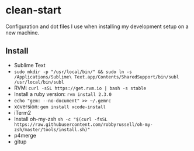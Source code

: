 # clean-start

Configuration and dot files I use when installing my development setup on a new machine.

## Install

- Sublime Text
- `sudo mkdir -p "/usr/local/bin/" && sudo ln -s /Applications/Sublime\ Text.app/Contents/SharedSupport/bin/subl /usr/local/bin/subl`
- RVM: `curl -sSL https://get.rvm.io | bash -s stable`
- Install a ruby version: `rvm install 2.3.0`
- `echo "gem: --no-document" >> ~/.gemrc`
- xcversion: `gem install xcode-install`
- iTerm2
- Install oh-my-zsh `sh -c "$(curl -fsSL https://raw.githubusercontent.com/robbyrussell/oh-my-zsh/master/tools/install.sh)"`
- p4merge
- gitup
